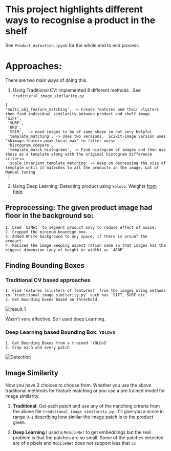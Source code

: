 # This project highlights different ways to recognise a product in the shelf
See `Product_detection.ipynb` for the whole end to end process.

# Approaches:

There are two main ways of doing this. 
1. Using Traditional CV: Implemented 8 different methods . See  `traditional_image_similarity.py`
```
[
'multi_obj_feature_matching', -> Create features and their clusters then find individual similarity between product and shelf image
'SIFT',
 'SURF',
 'ORB',
 'SSIM',  -> need images to be of same shape so not very helpful
 'template_matching', -> Uses two versions.  Scikit-image version uses "skimage.feature.peak_local_max" to filter noise
 'histogram_compare',
 'template_match_histograms', -> Find histogram of images and then use those as a template along with the original histogram difference criteria
 'scale_invariant_template_matching' -> Keep on decreasing the size of template until it mateches to all the products in the image. Lot of Manual tuning
 ]
 ```
 
2. Using Deep Learning: Detecting product using `Yolov5`. Weights [from here](https://github.com/shayanalibhatti/Retail-Store-Item-Detection-using-YOLOv5)


## Preprocessing: The given product image had floor in the background so:
```
1. Used `U2Net` to segment product only to reduce effect of noise.
2. Cropped the minimum boundign box.
3. Added White background to any space, if there is arounf the product.
4. Resized the image keeping aspect ration same so that images has the biggest dimension (any of height or width) as `480P`
```

## Finding Bounding Boxes 
### Traditional CV based approaches
```
1. Find features (clusters of features)  from the images using methods in `traditional_image_similarity.py` such has `SIFT, SURF etc`
2. Get Bounding boxes based on threshold.
```
![result_1](https://user-images.githubusercontent.com/50293852/180609777-2ffdcc38-0f1a-4f6c-b05c-d51ea829ae51.png)

Wasn't very effective. So I used deep Learning.

### Deep Learning based Bounding Box: `YOLOv5`
```
1. Get Bounding Boxes from a trained `YOLOv5`
2. Crop each and every patch
```
![Detection](https://user-images.githubusercontent.com/50293852/180609949-67b3cbf8-4edc-4c56-a82b-765d434f6bac.jpeg)


## Image Similarity

Now you have 2 choices to choose from. Whether you use the above traditional methrods for feature matching or you use a pre trained model for image similarity.

1. **Traditional**: Get each patch and use any of the matching crireria from the above file `traditional_image_similarity.py`. It'll give you a score in range `0-1` describing how similar the image patch is to the product given.

2. **Deep Learning** I used a `MobileNet` to get embeddings but the real problem is that the patches are so small. Some of the patches detected are of `8` pixels and `MobileNet` does not support less that `32`
